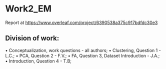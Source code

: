 # Work2_EM

Report at https://www.overleaf.com/project/6390538a375c917bdfdc30e3

## Division of work:
• Conceptualization, work questions - all authors;
• Clustering, Question 1 - L.C.;
• PCA, Question 2 - F.V.;
• FA, Question 3, Dataset Introduction - J.A.;
• Introduction, Question 4 - T.B;

